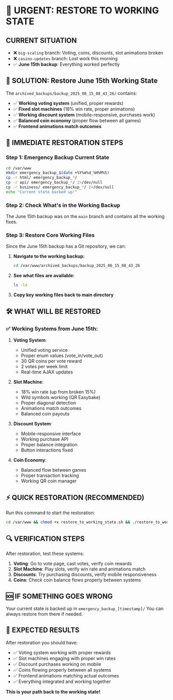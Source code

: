 # 🚨 URGENT: RESTORE TO WORKING STATE

## CURRENT SITUATION
- ❌ `big-scaling` branch: Voting, coins, discounts, slot animations broken
- ❌ `casino-updates` branch: Lost work this morning
- ✅ **June 15th backup**: Everything worked perfectly

## 🎯 SOLUTION: Restore June 15th Working State

The `archived_backups/backup_2025_06_15_08_43_26/` contains:
- ✅ **Working voting system** (unified, proper rewards)
- ✅ **Fixed slot machines** (18% win rate, proper animations)  
- ✅ **Working discount system** (mobile-responsive, purchases work)
- ✅ **Balanced coin economy** (proper flow between all games)
- ✅ **Frontend animations match outcomes**

## 🚀 IMMEDIATE RESTORATION STEPS

### Step 1: Emergency Backup Current State
```bash
cd /var/www
mkdir emergency_backup_$(date +%Y%m%d_%H%M%S)
cp -r html/ emergency_backup_*/
cp -r api/ emergency_backup_*/ 2>/dev/null
cp -r business/ emergency_backup_*/ 2>/dev/null
echo "Current state backed up!"
```

### Step 2: Check What's in the Working Backup
The June 15th backup was on the `main` branch and contains all the working fixes.

### Step 3: Restore Core Working Files
Since the June 15th backup has a Git repository, we can:

1. **Navigate to the working backup:**
   ```bash
   cd /var/www/archived_backups/backup_2025_06_15_08_43_26
   ```

2. **See what files are available:**
   ```bash
   ls -la
   ```

3. **Copy key working files back to main directory**

## 🛠️ WHAT WILL BE RESTORED

### ✅ Working Systems from June 15th:
1. **Voting System**: 
   - Unified voting service
   - Proper enum values (vote_in/vote_out)
   - 30 QR coins per vote reward
   - 2 votes per week limit
   - Real-time AJAX updates

2. **Slot Machine**:
   - 18% win rate (up from broken 15%)
   - Wild symbols working (QR Easybake)
   - Proper diagonal detection
   - Animations match outcomes
   - Balanced coin payouts

3. **Discount System**:
   - Mobile-responsive interface
   - Working purchase API
   - Proper balance integration
   - Button interactions fixed

4. **Coin Economy**:
   - Balanced flow between games
   - Proper transaction tracking
   - Working QR coin manager

## ⚡ QUICK RESTORATION (RECOMMENDED)

Run this command to start the restoration:
```bash
cd /var/www && chmod +x restore_to_working_state.sh && ./restore_to_working_state.sh
```

## 🔍 VERIFICATION STEPS

After restoration, test these systems:
1. **Voting**: Go to vote page, cast votes, verify coin rewards
2. **Slot Machine**: Play slots, verify win rate and animations match
3. **Discounts**: Try purchasing discounts, verify mobile responsiveness  
4. **Coins**: Check coin balance flows properly between systems

## 🆘 IF SOMETHING GOES WRONG

Your current state is backed up in `emergency_backup_[timestamp]/`
You can always restore from there if needed.

## 🎉 EXPECTED RESULTS

After restoration you should have:
- ✅ Voting system working with proper rewards
- ✅ Slot machines engaging with proper win rates
- ✅ Discount purchases working on mobile
- ✅ Coins flowing properly between all systems
- ✅ Frontend animations matching actual outcomes
- ✅ Everything integrated and working together

**This is your path back to the working state!** 